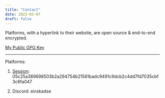 ```yaml
---
title: "Contact"
date: 2023-03-07
draft: false
---
```


Platforms, with a hyperlink to their website, are open source & end-to-end encrypted.

[My Public GPG Key](../gpg)
***
Platforms:

1. [Session](https://getsession.org/): 05c25a389698503b2a294754b21561badc9491c9dcb2c4dd7fd7035cbf3c6fa047

3. Discord: einskadse